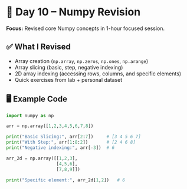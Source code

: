# 📅 Day 10 – Numpy Revision

**Focus:** Revised core Numpy concepts in 1-hour focused session.

## ✅ What I Revised
- Array creation (`np.array`, `np.zeros`, `np.ones`, `np.arange`)
- Array slicing (basic, step, negative indexing)
- 2D array indexing (accessing rows, columns, and specific elements)
- Quick exercises from lab + personal dataset

## 🖥 Example Code
```python
import numpy as np

arr = np.array([1,2,3,4,5,6,7,8])

print("Basic Slicing:", arr[2:7])     # [3 4 5 6 7]
print("With Step:", arr[1:8:2])       # [2 4 6 8]
print("Negative indexing:", arr[-3])  # 6

arr_2d = np.array([[1,2,3],
                   [4,5,6],
                   [7,8,9]])

print("Specific element:", arr_2d[1,2])   # 6